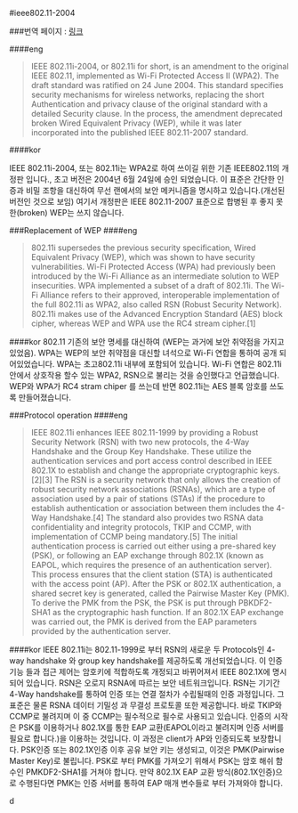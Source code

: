 #ieee802.11-2004

###번역 페이지 : [링크](https://en.wikipedia.org/wiki/IEEE_802.11i-2004)

####eng

>IEEE 802.11i-2004, or 802.11i for short, is an amendment to the original IEEE 802.11, implemented as Wi-Fi Protected Access II (WPA2). The draft standard was ratified on 24 June 2004. This standard specifies security mechanisms for wireless networks, replacing the short Authentication and privacy clause of the original standard with a detailed Security clause. In the process, the amendment deprecated broken Wired Equivalent Privacy (WEP), while it was later incorporated into the published IEEE 802.11-2007 standard.

####kor

IEEE 802.11i-2004, 또는 802.11i는 WPA2로 하여 쓰이길 위한 기존 IEEE802.11의 개정판 입니다., 초고 버전은 2004년 6월 24일에 승인 되었습니다. 이 표준은 간단한 인증과 비밀 조항을 대신하여 무선 랜에서의 보안 메커니즘을 명시하고 있습니다.(개선된 버전인 것으로 보임)
여기서 개정판은 IEEE 802.11-2007 표준으로 합병된 후 좋지 못한(broken) WEP는 쓰지 않습니다.

###Replacement of WEP
####eng

>802.11i supersedes the previous security specification, Wired Equivalent Privacy (WEP), which was shown to have security vulnerabilities. Wi-Fi Protected Access (WPA) had previously been introduced by the Wi-Fi Alliance as an intermediate solution to WEP insecurities. WPA implemented a subset of a draft of 802.11i. The Wi-Fi Alliance refers to their approved, interoperable implementation of the full 802.11i as WPA2, also called RSN (Robust Security Network). 802.11i makes use of the Advanced Encryption Standard (AES) block cipher, whereas WEP and WPA use the RC4 stream cipher.[1]

####kor
802.11 기존의 보안 명세를 대신하여 (WEP는 과거에 보안 취약점을 가지고 있었음). WPA는 WEP의 보안 취약점을 대신할 녀석으로 Wi-Fi 연합을 통하여 공개 되어있었습니다. WPA는 초고802.11i 내부에 포함되어 있습니다. Wi-Fi 연합은 802.11i 안에서  상호작용 할수 있는 WPA2, RSN으로 불리는 것을 승인했다고 언급했습니다. WEP와 WPA가 RC4 stram chiper 를 쓰는데 반면 802.11i는 AES 블록 암호를 쓰도록 만들어졌습니다.

###Protocol operation
####eng
>IEEE 802.11i enhances IEEE 802.11-1999 by providing a Robust Security Network (RSN) with two new protocols, the 4-Way Handshake and the Group Key Handshake. These utilize the authentication services and port access control described in IEEE 802.1X to establish and change the appropriate cryptographic keys.[2][3] The RSN is a security network that only allows the creation of robust security network associations (RSNAs), which are a type of association used by a pair of stations (STAs) if the procedure to establish authentication or association between them includes the 4-Way Handshake.[4]
>The standard also provides two RSNA data confidentiality and integrity protocols, TKIP and CCMP, with implementation of CCMP being mandatory.[5]
>The initial authentication process is carried out either using a pre-shared key (PSK), or following an EAP exchange through 802.1X (known as EAPOL, which requires the presence of an authentication server). This process ensures that the client station (STA) is authenticated with the access point (AP). After the PSK or 802.1X authentication, a shared secret key is generated, called the Pairwise Master Key (PMK). To derive the PMK from the PSK, the PSK is put through PBKDF2-SHA1 as the cryptographic hash function. If an 802.1X EAP exchange was carried out, the PMK is derived from the EAP parameters provided by the authentication server.

####kor
IEEE 802.11i는 802.11-1999로 부터 RSN의 새로운 두 Protocols인 4-way handshake 와 group key handshake를 제공하도록 개선되었습니다.
이 인증 기능 들과 접근 제어는 암호키에 적합하도록 개정되고 바뀌어져서 IEEE 802.1X에 명시되어 있습니다. RSN은 오로지 RSNA에 따르는 보안 네트워크입니다. RSN는 기기간 4-Way handshake를 통하여 인증 또는 연결 절차가 수립될때의 인증 과정입니다. 그 표준은 물론 RSNA 데이터 기밀성 과 무결성 프로토콜 또한 제공합니다. 바로 TKIP와 CCMP로 불려지며 이 중 CCMP는 필수적으로 필수로 사용되고 있습니다.
인증의 시작은 PSK를 이용하거나 802.1X를 통한 EAP 교환(EAPOL이라고 불려지며 인증 서버를 필요로 합니다.)을 이용하는 것입니다. 이 과정은 client가 AP와 인증되도록 보장합니다. PSK인증 또는 802.1X인증 이후 공유 보안 키는 생성되고, 이것은 PMK(Pairwise Master Key)로 불립니다. PSK로 부터 PMK를 가져오기 위해서 PSK는 암호 해쉬 함수인 PMKDF2-SHA1를 거쳐야 합니다. 만약 802.1X EAP 교환 방식(802.1X인증)으로 수행된다면 PMK는 인증 서버를 통하여 EAP 매개 변수들로 부터 가져와야 합니다.

d

